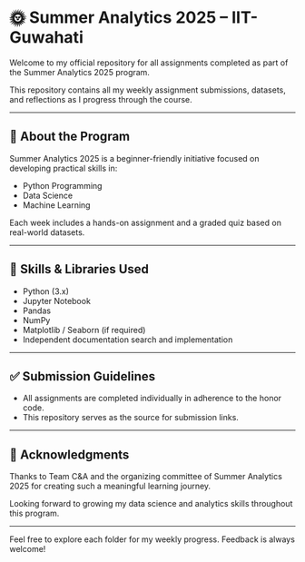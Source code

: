 # 🌞 Summer Analytics 2025 – IIT-Guwahati

Welcome to my official repository for all assignments completed as part of the Summer Analytics 2025 program.

This repository contains all my weekly assignment submissions, datasets, and reflections as I progress through the course.

---

## 📘 About the Program

Summer Analytics 2025 is a beginner-friendly initiative focused on developing practical skills in:

- Python Programming
- Data Science
- Machine Learning

Each week includes a hands-on assignment and a graded quiz based on real-world datasets.

---

## 🧠 Skills & Libraries Used

- Python (3.x)
- Jupyter Notebook
- Pandas
- NumPy
- Matplotlib / Seaborn (if required)
- Independent documentation search and implementation

---

## ✅ Submission Guidelines

- All assignments are completed individually in adherence to the honor code.
- This repository serves as the source for submission links.

---


## 🙏 Acknowledgments

Thanks to Team C&A and the organizing committee of Summer Analytics 2025 for creating such a meaningful learning journey.

Looking forward to growing my data science and analytics skills throughout this program.

---

Feel free to explore each folder for my weekly progress. Feedback is always welcome!
